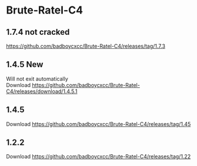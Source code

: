 # Brute-Ratel-C4

## 1.7.4 not cracked

https://github.com/badboycxcc/Brute-Ratel-C4/releases/tag/1.7.3 


## 1.4.5 New
Will not exit automatically  
Download https://github.com/badboycxcc/Brute-Ratel-C4/releases/download/1.4.5.1

## 1.4.5 

Download https://github.com/badboycxcc/Brute-Ratel-C4/releases/tag/1.45

## 1.2.2

Download https://github.com/badboycxcc/Brute-Ratel-C4/releases/tag/1.22


